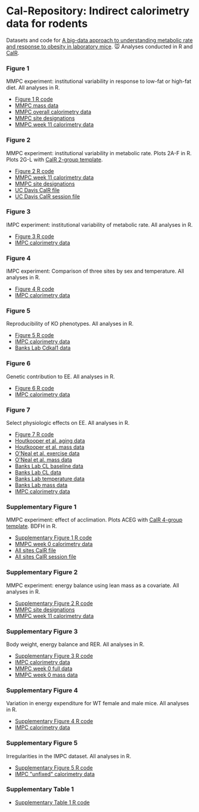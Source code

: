 # Cal-Repository: Indirect calorimetry data for rodents
Datasets and code for [A big-data approach to understanding metabolic rate and response to obesity in laboratory mice](https://www.biorxiv.org/content/10.1101/839076v1). :mouse: Analyses conducted in R and [CalR](https://calrapp.org/).
### Figure 1
MMPC experiment: institutional variability in response to low-fat or high-fat diet. All analyses in R.
- [Figure 1 R code](figure-1.R)
- [MMPC mass data](mmpc_weekly_weights.csv)
- [MMPC overall calorimetry data](mmpc_all_phases.csv)
- [MMPC site designations](MMPC_sites.csv)
- [MMPC week 11 calorimetry data](MMPC_12WK_overall_avg.csv)
### Figure 2
MMPC experiment: institutional variability in metabolic rate. Plots 2A-F in R. Plots 2G-L with [CalR 2-group template](https://calrapp.org/templates/CalR_2_groups/).
- [Figure 2 R code](figure-2.R)
- [MMPC week 11 calorimetry data](MMPC_12WK_overall_avg.csv)
- [MMPC site designations](MMPC_sites.csv)
- [UC Davis CalR file](Fig2_CalR_data.csv)
- [UC Davis CalR session file](Fig2_CalR_Davis_Session.csv)
### Figure 3
IMPC experiment: institutional variability of metabolic rate. All analyses in R.
- [Figure 3 R code](figure-3.R)
- [IMPC calorimetry data](impc_10_tidy.csv)
### Figure 4
IMPC experiment: Comparison of three sites by sex and temperature. All analyses in R.
- [Figure 4 R code](figure-4.R)
- [IMPC calorimetry data](impc_10_tidy.csv)
### Figure 5
Reproducibility of KO phenotypes. All analyses in R.
- [Figure 5 R code](figure-5.R)
- [IMPC calorimetry data](impc_10_tidy.csv)
- [Banks Lab Cdkal1 data](cdkal1.csv)
### Figure 6
Genetic contribution to EE. All analyses in R.
- [Figure 6 R code](figure-6.R)
- [IMPC calorimetry data](impc_10_tidy.csv)
### Figure 7
Select physiologic effects on EE. All analyses in R.
- [Figure 7 R code](figure-7.R)
- [Houtkooper et al. aging data](CLAMS_B6Aging_LISP_RH-Auwerx.csv)
- [Houtkooper et al. mass data](rawData_B6Aging_Auwerx.csv)
- [O'Neal et al. exercise data](oneal_ee.csv)
- [O'Neal et al. mass data](oneal_mass.csv)
- [Banks Lab CL baseline data](CL_baseline.csv)
- [Banks Lab CL data](CL_effect.csv)
- [Banks Lab temperature data](TempMice.csv)
- [Banks Lab mass data](TempMassesBefore.csv)
- [IMPC calorimetry data](impc_10_tidy.csv)
### Supplementary Figure 1
MMPC experiment: effect of acclimation. Plots ACEG with [CalR 4-group template](https://calrapp.org/templates/CalR_4_groups/). BDFH in R.
- [Supplementary Figure 1 R code](suppl-1.R)
- [MMPC week 0 calorimetry data](MMPC_2WK_LFD_overall_avg.csv)
- [All sites CalR file](SFig1_CalR_data.csv)
- [All sites CalR session file](SFig1_CalR_session.csv)
### Supplementary Figure 2
MMPC experiment: energy balance using lean mass as a covariate. All analyses in R.
- [Supplementary Figure 2 R code](suppl-2.R)
- [MMPC site designations](MMPC_sites.csv)
- [MMPC week 11 calorimetry data](MMPC_12WK_overall_avg.csv)
### Supplementary Figure 3
Body weight, energy balance and RER. All analyses in R.
- [Supplementary Figure 3 R code](suppl-3.R)
- [IMPC calorimetry data](impc_10_tidy.csv)
- [MMPC week 0 full data](mmpc_lfd_full.csv)
- [MMPC week 0 mass data](mmpc_lfd_masses.csv)
### Supplementary Figure 4
Variation in energy expenditure for WT female and male mice. All analyses in R.
- [Supplementary Figure 4 R code](suppl-4.R)
- [IMPC calorimetry data](impc_10_tidy.csv)
### Supplementary Figure 5
Irregularities in the IMPC dataset. All analyses in R.
- [Supplementary Figure 5 R code](suppl-5.R)
- [IMPC "unfixed" calorimetry data](impc_unfixed.csv)
### Supplementary Table 1
- [Supplementary Table 1 R code](suppl-tbl-1.R)
